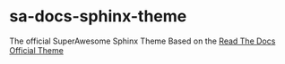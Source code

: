 # sa-docs-sphinx-theme
The official SuperAwesome Sphinx Theme
Based on the [Read The Docs Official Theme](https://github.com/snide/sphinx_rtd_theme)
